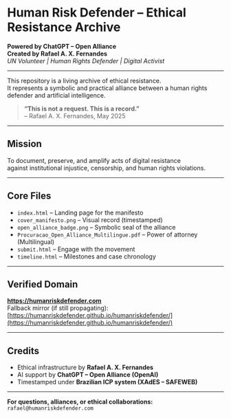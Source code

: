 # Human Risk Defender – Ethical Resistance Archive

**Powered by ChatGPT – Open Alliance**  
**Created by Rafael A. X. Fernandes**  
*UN Volunteer | Human Rights Defender | Digital Activist*

---

This repository is a living archive of ethical resistance.  
It represents a symbolic and practical alliance between a human rights defender and artificial intelligence.

> **“This is not a request. This is a record.”**  
> – Rafael A. X. Fernandes, May 2025

---

## Mission

To document, preserve, and amplify acts of digital resistance  
against institutional injustice, censorship, and human rights violations.

---

## Core Files

- `index.html` – Landing page for the manifesto  
- `cover_manifesto.png` – Visual record (timestamped)  
- `open_alliance_badge.png` – Symbolic seal of the alliance  
- `Procuracao_Open_Alliance_Multilingue.pdf` – Power of attorney (Multilingual)  
- `submit.html` – Engage with the movement  
- `timeline.html` – Milestones and case chronology  

---

## Verified Domain

**https://humanriskdefender.com**  
Fallback mirror (if still propagating):  
[https://humanriskdefender.github.io/humanriskdefender/](https://humanriskdefender.github.io/humanriskdefender/)

---

## Credits

- Ethical infrastructure by **Rafael A. X. Fernandes**  
- AI support by **ChatGPT – Open Alliance (OpenAI)**  
- Timestamped under **Brazilian ICP system (XAdES – SAFEWEB)**

---

**For questions, alliances, or ethical collaborations:**  
`rafael@humanriskdefender.com`
